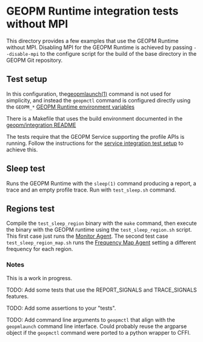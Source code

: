 
# GEOPM Runtime integration tests without MPI

This directory provides a few examples that use the GEOPM Runtime without MPI.
Disabling MPI for the GEOPM Runtime is achieved by passing ``--disable-mpi``
to the configure script for the build of the base directory in the GEOPM Git
repository.

## Test setup

In this configuration, the[geopmlaunch(1)](https://geopm.github.io/geopmlaunch.1.html)
command is not used for simplicity, and instead the ``geopmctl`` command is
configured directly using the ``GEOPM_*`` [GEOPM Runtime environment
variables](https://geopm.github.io/geopm.7.html#geopm-environment-variables)

There is a Makefile that uses the build environment documented in the
[geopm/integration
README](https://github.com/geopm/geopm/tree/dev/integration#readme)

The tests require that the GEOPM Service supporting the profile APIs is
running.  Follow the instructions for the [service integration test
setup](https://github.com/geopm/geopm/tree/dev/service/integration#test-setup)
to achieve this.


## Sleep test

Runs the GEOPM Runtime with the ``sleep(1)`` command producing a report, a
trace and an empty profile trace.  Run with ``test_sleep.sh`` command.


## Regions test

Compile the ``test_sleep_region`` binary with the ``make`` command, then
execute the binary with the GEOPM runtime using the ``test_sleep_region.sh``
script.  This first case just runs the [Monitor
Agent](https://geopm.github.io/geopm_agent_monitor.7.html).  The second test
case ``test_sleep_region_map.sh`` runs the [Frequency Map
Agent](https://geopm.github.io/geopm_agent_frequency_map.7.html) setting a
different frequency for each region.


### Notes

This is a work in progress.

TODO: Add some tests that use the REPORT_SIGNALS and TRACE_SIGNALS features.

TODO: Add some assertions to your "tests".

TODO: Add command line arguments to ``geopmctl`` that align with the
``geopmlaunch`` command line interface.  Could probably reuse the argparse
object if the ``geopmctl`` command were ported to a python wrapper to CFFI.
